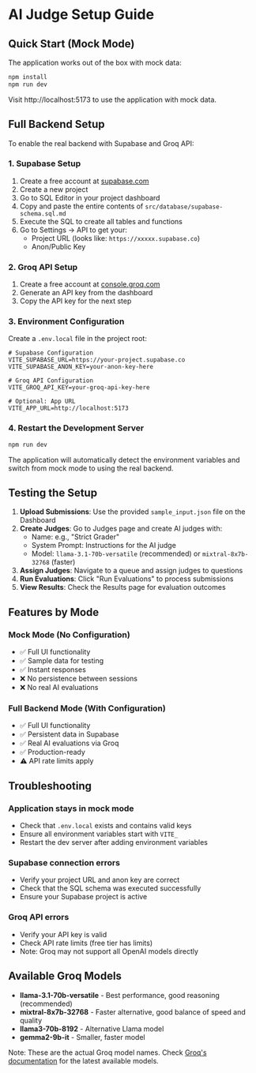 # AI Judge Setup Guide

## Quick Start (Mock Mode)

The application works out of the box with mock data:

```bash
npm install
npm run dev
```

Visit http://localhost:5173 to use the application with mock data.

## Full Backend Setup

To enable the real backend with Supabase and Groq API:

### 1. Supabase Setup

1. Create a free account at [supabase.com](https://supabase.com)
2. Create a new project
3. Go to SQL Editor in your project dashboard
4. Copy and paste the entire contents of `src/database/supabase-schema.sql.md` 
5. Execute the SQL to create all tables and functions
6. Go to Settings → API to get your:
   - Project URL (looks like: `https://xxxxx.supabase.co`)
   - Anon/Public Key

### 2. Groq API Setup

1. Create a free account at [console.groq.com](https://console.groq.com)
2. Generate an API key from the dashboard
3. Copy the API key for the next step

### 3. Environment Configuration

Create a `.env.local` file in the project root:

```env
# Supabase Configuration
VITE_SUPABASE_URL=https://your-project.supabase.co
VITE_SUPABASE_ANON_KEY=your-anon-key-here

# Groq API Configuration  
VITE_GROQ_API_KEY=your-groq-api-key-here

# Optional: App URL
VITE_APP_URL=http://localhost:5173
```

### 4. Restart the Development Server

```bash
npm run dev
```

The application will automatically detect the environment variables and switch from mock mode to using the real backend.

## Testing the Setup

1. **Upload Submissions**: Use the provided `sample_input.json` file on the Dashboard
2. **Create Judges**: Go to Judges page and create AI judges with:
   - Name: e.g., "Strict Grader"
   - System Prompt: Instructions for the AI judge
   - Model: `llama-3.1-70b-versatile` (recommended) or `mixtral-8x7b-32768` (faster)
3. **Assign Judges**: Navigate to a queue and assign judges to questions
4. **Run Evaluations**: Click "Run Evaluations" to process submissions
5. **View Results**: Check the Results page for evaluation outcomes

## Features by Mode

### Mock Mode (No Configuration)
- ✅ Full UI functionality
- ✅ Sample data for testing
- ✅ Instant responses
- ❌ No persistence between sessions
- ❌ No real AI evaluations

### Full Backend Mode (With Configuration)
- ✅ Full UI functionality  
- ✅ Persistent data in Supabase
- ✅ Real AI evaluations via Groq
- ✅ Production-ready
- ⚠️ API rate limits apply

## Troubleshooting

### Application stays in mock mode
- Check that `.env.local` exists and contains valid keys
- Ensure all environment variables start with `VITE_`
- Restart the dev server after adding environment variables

### Supabase connection errors
- Verify your project URL and anon key are correct
- Check that the SQL schema was executed successfully
- Ensure your Supabase project is active

### Groq API errors
- Verify your API key is valid
- Check API rate limits (free tier has limits)
- Note: Groq may not support all OpenAI models directly

## Available Groq Models

- **llama-3.1-70b-versatile** - Best performance, good reasoning (recommended)
- **mixtral-8x7b-32768** - Faster alternative, good balance of speed and quality
- **llama3-70b-8192** - Alternative Llama model
- **gemma2-9b-it** - Smaller, faster model

Note: These are the actual Groq model names. Check [Groq's documentation](https://console.groq.com/docs/models) for the latest available models.